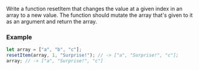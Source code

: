 Write a function resetItem that changes the value at a given index in an array to a new value.
The function should mutate the array that's given to it as an argument and return the array.

### Example

```js
let array = ["a", "b", "c"];
resetItem(array, 1, "Surprise!"); // -> ["a", "Surprise!", "c"];
array; // -> ["a", "Surprise!", "c"]
```
